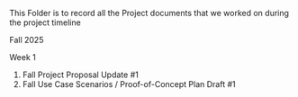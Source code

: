 This Folder is to record all the Project documents that we worked on during the project timeline

Fall 2025

Week 1
1. Fall Project Proposal Update #1
2. Fall Use Case Scenarios / Proof-of-Concept Plan Draft #1 
